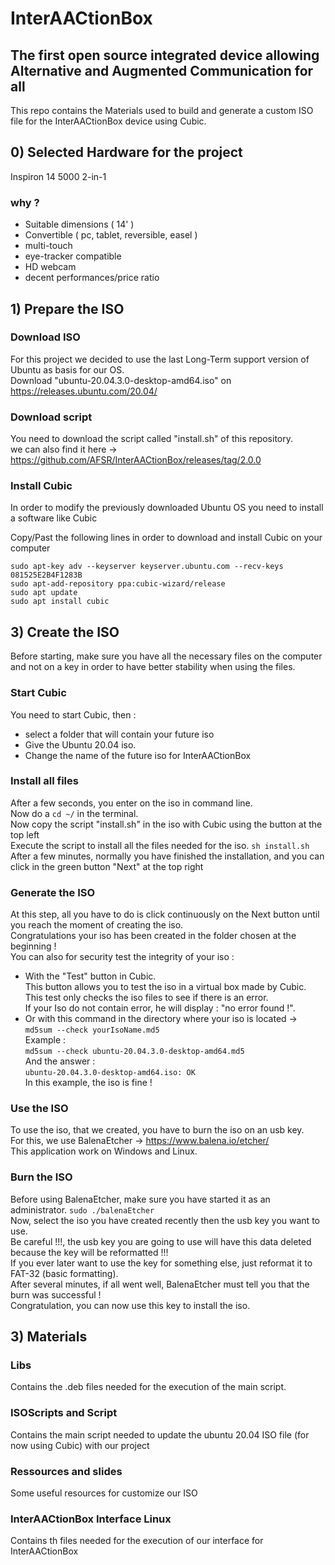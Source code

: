 # InterAACtionBox
## The first open source integrated device allowing Alternative and Augmented Communication for all

This repo contains the Materials used to build and generate a custom ISO file for the InterAACtionBox device using Cubic. 

## 0) Selected Hardware for the project
Inspiron 14 5000 2-in-1
### why ?
- Suitable dimensions ( 14' )
- Convertible ( pc, tablet, reversible, easel )
- multi-touch
- eye-tracker compatible
- HD webcam
- decent performances/price ratio

## 1) Prepare the ISO

### Download ISO
For this project we decided to use the last Long-Term support version of Ubuntu as basis for our OS.<br>
Download "ubuntu-20.04.3.0-desktop-amd64.iso" on https://releases.ubuntu.com/20.04/

### Download script
You need to download the script called "install.sh" of this repository.<br>
we can also find it here -> https://github.com/AFSR/InterAACtionBox/releases/tag/2.0.0

### Install Cubic
In order to modify the previously downloaded Ubuntu OS you need to install a software like Cubic

Copy/Past the following lines in order to download and install Cubic on your computer
```
sudo apt-key adv --keyserver keyserver.ubuntu.com --recv-keys 081525E2B4F1283B
sudo apt-add-repository ppa:cubic-wizard/release
sudo apt update
sudo apt install cubic
```

## 3) Create the ISO

Before starting, make sure you have all the necessary files on the computer and not on a key in order to have better stability when using the files.

### Start Cubic
You need to start Cubic, then :
* select a folder that will contain your future iso 
* Give the Ubuntu 20.04 iso.
* Change the name of the future iso for InterAACtionBox

### Install all files
After a few seconds, you enter on the iso in command line.<br>
Now do a ``` cd ~/ ``` in the terminal.<br>
Now copy the script "install.sh" in the iso with Cubic using the button at the top left<br>
Execute the script to install all the files needed for the iso. ``` sh install.sh ```<br>
After a few minutes, normally you have finished the installation, and you can click in the green button "Next" at the top right

### Generate the ISO
At this step, all you have to do is click continuously on the Next button until you reach the moment of creating the iso.<br>
Congratulations your iso has been created in the folder chosen at the beginning ! <br>
You can also for security test the integrity of your iso :
* With the "Test" button in Cubic. <br>
  This button allows you to test the iso in a virtual box made by Cubic. <br>
  This test only checks the iso files to see if there is an error. <br>
  If your Iso do not contain error, he will display : "no error found !".
* Or with this command in the directory where your iso is located -> ``` md5sum --check yourIsoName.md5  ```<br>
Example :<br>
``` md5sum --check ubuntu-20.04.3.0-desktop-amd64.md5 ``` <br>
And the answer : <br>
``` ubuntu-20.04.3.0-desktop-amd64.iso: OK ``` <br>
In this example, the iso is fine !

### Use the ISO
To use the iso, that we created, you have to burn the iso on an usb key.<br>
For this, we use BalenaEtcher -> https://www.balena.io/etcher/ <br>
This application work on Windows and Linux.

### Burn the ISO
Before using BalenaEtcher, make sure you have started it as an administrator. ``` sudo ./balenaEtcher ```<br>
Now, select the iso you have created recently then the usb key you want to use.<br>
Be careful !!!, the usb key you are going to use will have this data deleted because the key will be reformatted !!!<br>
If you ever later want to use the key for something else, just reformat it to FAT-32 (basic formatting).<br>
After several minutes, if all went well, BalenaEtcher must tell you that the burn was successful !<br>
Congratulation, you can now use this key to install the iso.

## 3) Materials

### Libs

Contains the .deb files needed for the execution of the main script.

### ISOScripts and Script

Contains the main script needed to update the ubuntu 20.04 ISO file (for now using Cubic) with our project

### Ressources and slides

Some useful resources for customize our ISO

### InterAACtionBox Interface Linux

Contains th files needed for the execution of our interface for InterAACtionBox
